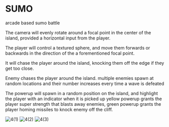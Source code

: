 # SUMO
arcade based sumo battle

The camera will evenly rotate around a focal point in the center of the island, provided a horizontal input from the player. 

The player will control a textured sphere, and move them forwards or backwards in the direction of the a forementioned focal point.

It will chase the player around the island, knocking them off the edge if they get too close.

Enemy chases the player around the island. multiple enemies spawn at random locations and their number increases every time a wave is defeated

The powerup will spawn in a random position on the island, and highlight the player with an indicator when it is picked up
yellow powerup grants the player super strength that blasts away enemies, green powerup grants the player homing missiles to knock enemy off the cliff.


![4(1)](https://user-images.githubusercontent.com/99545258/172185679-53b6f73c-b362-4ebd-9fa9-68389b9264d1.PNG)
![4(2)](https://user-images.githubusercontent.com/99545258/172185693-aa71f18b-2316-4c63-a47c-bd280cfc4c98.PNG)
![4(3)](https://user-images.githubusercontent.com/99545258/172186341-0065cc35-fc01-4955-8750-041504c0436b.PNG)

